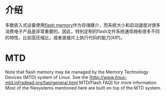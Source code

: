 # 介绍
多数嵌入式设备使用[flash memory](http://en.wikipedia.org/wiki/Flash_memory)作为存储媒介，而系统大小和启动速度对很多消费电子产品是非常重要的。因此，特别定制的flash文件系统通常拥有很多不同的特性，比如高压缩比，或者直接片上执行代码的能力(XIP)。

# MTD
Note that flash memory may be managed by the Memory Technology Devices (MTD) system of Linux. See the [http://www.linux-mtd.infradead.org/faq/general.html MTD/Flash FAQ] for more information.  Most of the 
filesystems mentioned here are built on top of the MTD system.